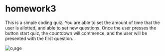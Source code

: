 # homework3

This is a simple coding quiz.  You are able to set the amount of time that the user is allotted, and able to set new questions.  Once the user presses the button start quiz, the countdown will commence, and the user will be presented with the first question.

![o,age](https://user-images.githubusercontent.com/68496627/109459672-82f99600-7a1c-11eb-9856-57d3d5024b80.png)
